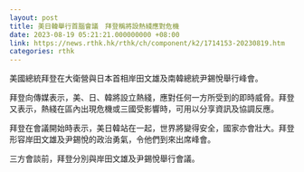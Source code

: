 ```yaml
---
layout: post
title: 美日韓舉行首腦會議　拜登稱將設熱綫應對危機
date: 2023-08-19 05:21:21.000000000 +08:00
link: https://news.rthk.hk/rthk/ch/component/k2/1714153-20230819.htm
categories: rthk
---
```


美國總統拜登在大衛營與日本首相岸田文雄及南韓總統尹錫悅舉行峰會。

拜登向傳媒表示，美、日、韓將設立熱綫，應對任何一方所受到的即時威脅。拜登又表示，熱綫在區內出現危機或三國受影響時，可用以分享資訊及協調反應。

拜登在會議開始時表示，美日韓站在一起，世界將變得安全，國家亦會壯大。拜登形容岸田文雄及尹錫悅的政治勇氣，令他們到來出席峰會。

三方會談前，拜登分別與岸田文雄及尹錫悅舉行會議。
